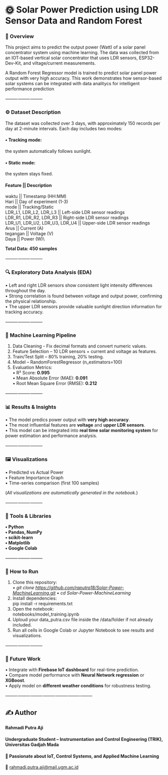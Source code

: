 # 🌞 Solar Power Prediction using LDR Sensor Data and Random Forest

### 📘 Overview

This project aims to predict the output power (Watt) of a solar panel concentrator system using machine learning.
The data was collected from an IOT-based vertical solar concentrator that uses LDR sensors, ESP32-Dev-Kit, and viltage/current measurements.

A Random Forest Regressor model is trained to predict solar panel power output with very high accuracy.
This work demonstrates how sensor-based solar systems can be integrated with data analitycs for intelligent performance prediction

⸻⸻⸻

### ⚙ Dataset Description
The dataset was collected over 3 days, with approximately 150 records per day at 2-minute intervals. Each day includes two modes:

#### •	Tracking mode: 
the system automatically follows sunlight.

#### •	Static mode: 
the system stays fixed.

#### Feature ||	Description 

waktu	|| Timestamp (HH:MM)\
Hari	|| Day of experiment (1-3)\
mode ||	Tracking/Static\
LDR_L1, LDR_L2, LDR_L3 ||	Left-side LDR sensor readings\
LDR_R1, LDR_R2, LDR_R3 ||	Right-side LDR sensor readings\
LDR_U1, LDR_U2, LDR_U3, LDR_U4 ||	Upper-side LDR sensor readings\
Arus ||	Current (A)\
tegangan ||	Voltage (V)\
Daya ||	Power (W)\

**Total Data: 450 samples**

⸻⸻⸻

### 🔍 Exploratory Data Analysis (EDA)
•	Left and right LDR sensors show consistent light intensity differences throughout the day.\
•	Strong correlation is found between voltage and output power, confirming the physical relationship.\
•	The upper LDR sensors provide valuable sunlight direction information for tracking accuracy.

⸻⸻⸻

### 🧠 Machine Learning Pipeline
1.	Data Cleaning - Fix decimal formats and convert numeric values.
2.	Feature Selection – 10 LDR sensors + current and voltage as features.
3.	Train/Test Split – 80% training, 20% testing.
4.	Model – RandomForestRegressor (n_estimators=100)
5.	Evaluation Metrics:\
•	R² Score: **0.995**\
•	Mean Absolute Error (MAE): **0.091**\
•	Root Mean Square Error (RMSE): **0.212**

⸻⸻⸻

### 📊 Results & Insights
•	The model predics power output with **very high accuracy**.\
•	The most influential features are **voltage** and **upper LDR sensors**.\
•	This model can be integrated into **real time solar monitoring system** for power estimation and performance analysis.

⸻⸻⸻

### 🖼 Visualizations
•	Predicted vs Actual Power\
•	Feature Importance Graph\
•	Time-series comparison (first 100 samples)

(_All visualizations are automatically generated in the notebook_.)

⸻⸻⸻

### 🧰 Tools & Libraries
**•	Python**\
**•	Pandas, NumPy**\
**•	scikit-learn**\
**•	Matplotlib**\
**•	Google Colab**

⸻⸻⸻

###  🚀 How to Run
1.	Clone this repository:\
   • _git clone https://github.com/raputra18/Solar-Power-MachineLearning.git_
  	• _cd Solar-Power-MachineLearning_
2. Install dependencies:\
   pip install -r requirements.txt 
3. Open the notebook:\
   notebooks/model_training.ipynb
4. Uploud your data_putra.csv file inside the /data/folder if not already included. 
5. Run all cells in Google Colab or Jupyter Notebook to see results and visualizations.

⸻⸻⸻

### 🚧 Future Work
•	Integrate with **Firebase IoT dashboard** for real-time prediction.\
•	Compare model performance with **Neural Network regression** or **XGBoost**.\
•	Apply model on **different weather conditions** for robustness testing.


⸻⸻⸻⸻⸻⸻⸻

## ✍ Author

#### Rahmadi Putra Aji 
#### Undergraduate Student – Instrumentation and Control Engineering (TRIK), Universitas Gadjah Mada
#### 📍 Passionate about IoT, Control Systems, and Applied Machine Learning
📧 rahmadi.putra.aji@mail.ugm.ac.id


